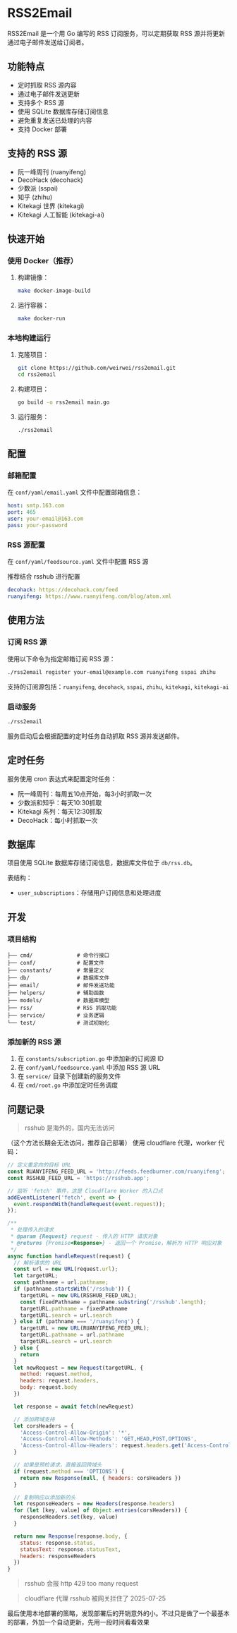 # RSS2Email

RSS2Email 是一个用 Go 编写的 RSS 订阅服务，可以定期获取 RSS 源并将更新通过电子邮件发送给订阅者。

## 功能特点

- 定时抓取 RSS 源内容
- 通过电子邮件发送更新
- 支持多个 RSS 源
- 使用 SQLite 数据库存储订阅信息
- 避免重复发送已处理的内容
- 支持 Docker 部署

## 支持的 RSS 源

- 阮一峰周刊 (ruanyifeng)
- DecoHack (decohack)
- 少数派 (sspai)
- 知乎 (zhihu)
- Kitekagi 世界 (kitekagi)
- Kitekagi 人工智能 (kitekagi-ai)

## 快速开始

### 使用 Docker（推荐）

1. 构建镜像：
   ```bash
   make docker-image-build
   ```

2. 运行容器：
   ```bash
   make docker-run
   ```

### 本地构建运行

1. 克隆项目：
   ```bash
   git clone https://github.com/weirwei/rss2email.git
   cd rss2email
   ```

2. 构建项目：
   ```bash
   go build -o rss2email main.go
   ```

3. 运行服务：
   ```bash
   ./rss2email
   ```

## 配置

### 邮箱配置

在 `conf/yaml/email.yaml` 文件中配置邮箱信息：

```yaml
host: smtp.163.com
port: 465
user: your-email@163.com
pass: your-password
```

### RSS 源配置

在 `conf/yaml/feedsource.yaml` 文件中配置 RSS 源

推荐结合 rsshub 进行配置

```yaml
decohack: https://decohack.com/feed
ruanyifeng: https://www.ruanyifeng.com/blog/atom.xml
```

## 使用方法

### 订阅 RSS 源

使用以下命令为指定邮箱订阅 RSS 源：

```bash
./rss2email register your-email@example.com ruanyifeng sspai zhihu
```

支持的订阅源包括：`ruanyifeng`, `decohack`, `sspai`, `zhihu`, `kitekagi`, `kitekagi-ai`

### 启动服务

```bash
./rss2email
```

服务启动后会根据配置的定时任务自动抓取 RSS 源并发送邮件。

## 定时任务

服务使用 cron 表达式来配置定时任务：

- 阮一峰周刊：每周五10点开始，每3小时抓取一次
- 少数派和知乎：每天10:30抓取
- Kitekagi 系列：每天12:30抓取
- DecoHack：每小时抓取一次

## 数据库

项目使用 SQLite 数据库存储订阅信息，数据库文件位于 `db/rss.db`。

表结构：
- `user_subscriptions`：存储用户订阅信息和处理进度

## 开发

### 项目结构

```
├── cmd/              # 命令行接口
├── conf/             # 配置文件
├── constants/        # 常量定义
├── db/               # 数据库文件
├── email/            # 邮件发送功能
├── helpers/          # 辅助函数
├── models/           # 数据库模型
├── rss/              # RSS 抓取功能
├── service/          # 业务逻辑
└── test/             # 测试初始化
```

### 添加新的 RSS 源

1. 在 `constants/subscription.go` 中添加新的订阅源 ID
2. 在 `conf/yaml/feedsource.yaml` 中添加 RSS 源 URL
3. 在 `service/` 目录下创建新的服务文件
4. 在 `cmd/root.go` 中添加定时任务调度

## 问题记录

> rsshub 是海外的，国内无法访问

（这个方法长期会无法访问，推荐自己部署）
使用 cloudflare 代理，worker 代码：
```js
// 定义重定向的目标 URL
const RUANYIFENG_FEED_URL = 'http://feeds.feedburner.com/ruanyifeng';
const RSSHUB_FEED_URL = 'https://rsshub.app';

// 监听 'fetch' 事件，这是 Cloudflare Worker 的入口点
addEventListener('fetch', event => {
  event.respondWith(handleRequest(event.request));
});

/**
 * 处理传入的请求
 * @param {Request} request - 传入的 HTTP 请求对象
 * @returns {Promise<Response>} - 返回一个 Promise，解析为 HTTP 响应对象
 */
async function handleRequest(request) {
  // 解析请求的 URL
  const url = new URL(request.url);
  let targetURL;
  const pathname = url.pathname;
  if (pathname.startsWith('/rsshub')) {
    targetURL = new URL(RSSHUB_FEED_URL);
    const fixedPathname = pathname.substring('/rsshub'.length);
    targetURL.pathname = fixedPathname
    targetURL.search = url.search
  } else if (pathname === '/ruanyifeng') {
    targetURL = new URL(RUANYIFENG_FEED_URL);
    targetURL.pathname = url.pathname
    targetURL.search = url.search
  } else {
    return
  }
  let newRequest = new Request(targetURL, {
    method: request.method,
    headers: request.headers,
    body: request.body
  })

  let response = await fetch(newRequest)

  // 添加跨域支持
  let corsHeaders = {
    'Access-Control-Allow-Origin': '*',
    'Access-Control-Allow-Methods': 'GET,HEAD,POST,OPTIONS',
    'Access-Control-Allow-Headers': request.headers.get('Access-Control-Request-Headers'),
  }

  // 如果是预检请求，直接返回跨域头
  if (request.method === 'OPTIONS') {
    return new Response(null, { headers: corsHeaders })
  }

  // 复制响应以添加新的头
  let responseHeaders = new Headers(response.headers)
  for (let [key, value] of Object.entries(corsHeaders)) {
    responseHeaders.set(key, value)
  }

  return new Response(response.body, {
    status: response.status,
    statusText: response.statusText,
    headers: responseHeaders
  })
}
```

> rsshub 会报 http 429 too many request

> cloudflare 代理 rsshub 被网关拦住了 2025-07-25

最后使用本地部署的策略，发现部署后的开销意外的小。不过只是做了一个最基本的部署，外加一个自动更新，先用一段时间看看效果